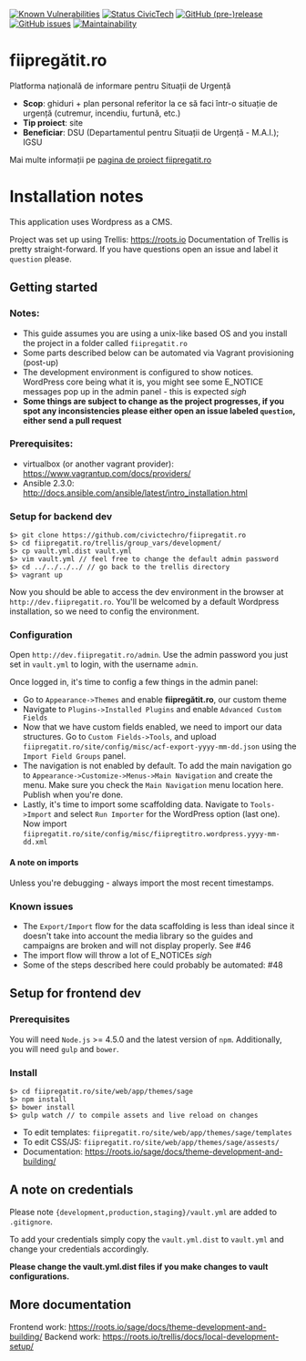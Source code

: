 [![Known Vulnerabilities](https://snyk.io/test/github/civictechro/fiipregatit.ro/badge.svg?targetFile=site/web/app/themes/sage/package.json)](https://snyk.io/test/github/civictechro/fiipregatit.ro) [![Status CivicTech](https://img.shields.io/badge/status-65%25-green.svg)](https://civictech.ro/proiecte/fiipregatit-ro-platoforma-de-informare-pentru-situatii-de-urgenta) [![GitHub (pre-)release](https://img.shields.io/github/release/civictechro/fiipregatit.ro/all.svg)](https://github.com/civictechro/fiipregatit.ro) [![GitHub issues](https://img.shields.io/github/issues/civictechro/fiipregatit.ro.svg)](https://github.com/civictechro/fiipregatit.ro/issues)
[![Maintainability](https://api.codeclimate.com/v1/badges/a99a88d28ad37a79dbf6/maintainability)](https://codeclimate.com/github/codeclimate/codeclimate/maintainability)

# fiipregătit.ro
Platforma națională de informare pentru Situații de Urgență

- **Scop**: ghiduri + plan personal referitor la ce să faci într-o situație de urgență (cutremur, incendiu, furtună, etc.)
- **Tip proiect**: site
- **Beneficiar**: DSU (Departamentul pentru Situații de Urgență - M.A.I.); IGSU

Mai multe informații pe [pagina de proiect fiipregatit.ro](https://civictech.ro/proiecte/fiipregatit-ro-platoforma-de-informare-pentru-situatii-de-urgenta)

# Installation notes
This application uses Wordpress as a CMS.

Project was set up using Trellis: https://roots.io
Documentation of Trellis is pretty straight-forward. If you have questions open an issue and label it `question` please.


## Getting started
### Notes: ###

- This guide assumes you are using a unix-like based OS and you install the project in a folder called `fiipregatit.ro`
- Some parts described below can be automated via Vagrant provisioning (post-up)
- The development environment is configured to show notices. WordPress core being what it is, you might see some E_NOTICE messages pop up in the admin panel - this is expected *sigh*
- **Some things are subject to change as the project progresses, if you spot any inconsistencies please either open an issue labeled `question`, either send a pull request**

### Prerequisites: ###
- virtualbox (or another vagrant provider): https://www.vagrantup.com/docs/providers/
- Ansible 2.3.0: http://docs.ansible.com/ansible/latest/intro_installation.html

### Setup for backend dev ###
```
$> git clone https://github.com/civictechro/fiipregatit.ro
$> cd fiipregatit.ro/trellis/group_vars/development/
$> cp vault.yml.dist vault.yml
$> vim vault.yml // feel free to change the default admin password
$> cd ../../../../ // go back to the trellis directory
$> vagrant up
```

Now you should be able to access the dev environment in the browser at `http://dev.fiipregatit.ro`. You'll be welcomed by a default Wordpress installation, so we need to config the environment.

### Configuration ###

Open `http://dev.fiipregatit.ro/admin`. Use the admin password you just set in `vault.yml` to login, with the username `admin`.

Once logged in, it's time to config a few things in the admin panel:

- Go to `Appearance->Themes` and enable **fiipregătit.ro**, our custom theme
- Navigate to `Plugins->Installed Plugins` and enable `Advanced Custom Fields`
- Now that we have custom fields enabled, we need to import our data structures. Go to `Custom Fields->Tools`, and upload `fiipregatit.ro/site/config/misc/acf-export-yyyy-mm-dd.json` using the `Import Field Groups` panel.
- The navigation is not enabled by default. To add the main navigation go to `Appearance->Customize->Menus->Main Navigation` and create the menu. Make sure you check the `Main Navigation` menu location here. Publish when you're done.
- Lastly, it's time to import some scaffolding data. Navigate to `Tools->Import` and select `Run Importer` for the WordPress option (last one). Now import  `fiipregatit.ro/site/config/misc/fiipregtitro.wordpress.yyyy-mm-dd.xml`

#### A note on imports ####
Unless you're debugging - always import the most recent timestamps.

### Known issues ###
- The `Export/Import` flow for the data scaffolding is less than ideal since it doesn't take into account the media library so the guides and campaigns are broken and will not display properly. See #46
- The import flow will throw a lot of E_NOTICEs *sigh*
- Some of the steps described here could probably be automated: #48


## Setup for frontend dev ##
### Prerequisites ###

You will need `Node.js` >= 4.5.0 and the latest version of `npm`. Additionally, you will need `gulp` and `bower`.

### Install ###
```
$> cd fiipregatit.ro/site/web/app/themes/sage
$> npm install
$> bower install
$> gulp watch // to compile assets and live reload on changes
```

- To edit templates: `fiipregatit.ro/site/web/app/themes/sage/templates`
- To edit CSS/JS: `fiipregatit.ro/site/web/app/themes/sage/assests/`
- Documentation: https://roots.io/sage/docs/theme-development-and-building/

## A note on credentials ##
Please note `{development,production,staging}/vault.yml` are added to `.gitignore`.

To add your credentials simply copy the `vault.yml.dist` to `vault.yml` and change your credentials accordingly.

**Please change the vault.yml.dist files if you make changes to vault configurations.**

## More documentation ##
Frontend work: https://roots.io/sage/docs/theme-development-and-building/
Backend work: https://roots.io/trellis/docs/local-development-setup/
